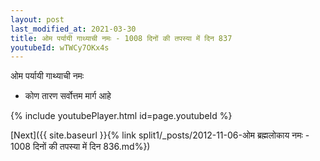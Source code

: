 ```yaml
---
layout: post
last_modified_at: 2021-03-30
title: ओम पर्यायी गाथ्याची नमः - 1008 दिनों की तपस्या में दिन 837
youtubeId: wTWCy7OKx4s
---
```

 
 
 ओम पर्यायी गाथ्याची नमः  
 
 -  कोण तारण सर्वोत्तम मार्ग आहे 
 
  
 
  
 
 
 
 
 
 


{% include youtubePlayer.html id=page.youtubeId %}
 
[Next]({{ site.baseurl }}{% link  split1/_posts/2012-11-06-ओम ब्रह्मलोकाय नमः - 1008 दिनों की तपस्या में दिन 836.md%})
 
